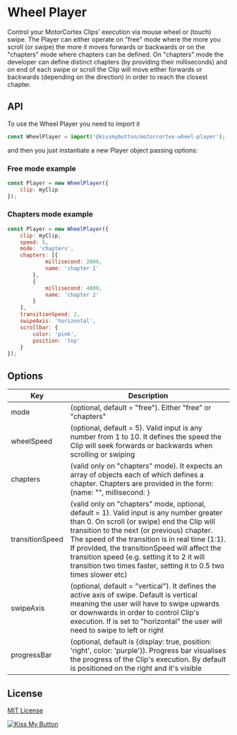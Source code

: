 # Wheel Player

Control your MotorCortex Clips' execution via mouse wheel or (touch) swipe.
The Player can either operate on "free" mode where the more you scroll (or swipe) the more it moves forwards or backwards or on the "chapters" mode where chapters can be defined.
On "chapters" mode the developer can define distinct chapters (by providing their milliseconds) and on end of each swipe or scroll the Clip will move either forwards or backwards (depending on the direction) in order to reach the closest chapter.

## API
To use the Wheel Player you need to import it
```javascript
const WheelPlayer = import('@kissmybutton/motorcortex-wheel-player');
```

and then you just instantiate a new Player object passing options:
### Free mode example
```javascript
const Player = new WheelPlayer({
    clip: myClip
});
```

### Chapters mode example
```javascript
const Player = new WheelPlayer({
    clip: myClip,
    speed: 5,
    mode: 'chapters',
    chapters: [{
            millisecond: 2000,
            name: 'chapter 1'
        },
        {
            millisecond: 4000,
            name: 'chapter 2'
        }
    ],
    transitionSpeed: 2,
    swipeAxis: 'horizontal',
    scrollbar: {
        color: 'pink',
        position: 'top'
    }
});
```

## Options

| Key | Description |
| ------------- | ------------- |
| mode | (optional, default = "free"). Either "free" or "chapters" |
| wheelSpeed | (optional, default = 5). Valid input is any number from 1 to 10. It defines the speed the Clip will seek forwards or backwards when scrolling or swiping |
| chapters | (valid only on "chapters" mode). It expects an array of objects each of which defines a chapter. Chapters are provided in the form: {name: "<the name of the chapter>", millisecond: <millisecond>} |
| transitionSpeed | (valid only on "chapters" mode, optional, default = 1). Valid input is any number greater than 0. On scroll (or swipe) end the Clip will transition to the next (or previous) chapter. The speed of the transition is in real time (1:1). If provided, the transitionSpeed will affect the transition speed (e.g. setting it to 2 it will transition two times faster, setting it to 0.5 two times slower etc) |
| swipeAxis | (optional, default = "vertical"). It defines the active axis of swipe. Default is vertical meaning the user will have to swipe upwards or downwards in order to control Clip's execution. If is set to "horizontal" the user will need to swipe to left or right |
| progressBar | (optional, default is {display: true, position: 'right', color: 'purple'}). Progress bar visualises the progress of the Clip's execution. By default is positioned on the right and it's visible |
  
  ## License
[MIT License](https://opensource.org/licenses/MIT)


  
  
[![Kiss My Button](https://presskit.kissmybutton.gr/logos/kissmybutton-logo-small.png)](https://kissmybutton.gr)

